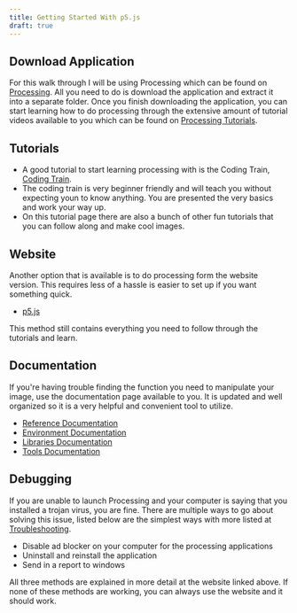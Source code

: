 ```yaml
---
title: Getting Started With p5.js
draft: true
---
```

## Download Application
For this walk through I will be using Processing which can be found on [Processing](https://processing.org/). All you need to do is download the application and extract it into a separate folder. Once you finish downloading the application, you can start learning how to do processing through the extensive amount of tutorial videos available to you which can be found on [Processing Tutorials](https://processing.org/tutorials).
## Tutorials
- A good tutorial to start learning processing with is the Coding Train, [Coding Train](https://thecodingtrain.com/guides/getting-started#start-learning-and-coding).
- The coding train is very beginner friendly and will teach you without expecting youn to know anything. You are presented the very basics and work your way up. 
- On this tutorial page there are also a bunch of other fun tutorials that you can follow along and make cool images. 

## Website
Another option that is available is to do processing form the website version. This requires less of a hassle is easier to set up if you want something quick.  
 - [p5.js](https://editor.p5js.org/)  
 
This method still contains everything you need to follow through the tutorials and learn. 

## Documentation
If you're having trouble finding the function you need to manipulate your image, use the documentation page available to you. It is updated and well organized so it is a very helpful and convenient tool to utilize. 
- [Reference Documentation](https://processing.org/reference/)
- [Environment Documentation](https://processing.org/environment)
- [Libraries Documentation](https://processing.org/reference/libraries)
- [Tools Documentation](https://processing.org/reference/tools)
 
 

## Debugging
If you are unable to launch Processing and your computer is saying that you installed a trojan virus, you are fine. There are multiple ways to go about solving this issue, listed below are the simplest ways with more listed at [Troubleshooting](https://github.com/processing/processing4/wiki/Troubleshooting).
- Disable ad blocker on your computer for the processing applications
- Uninstall and reinstall the application
- Send in a report to windows

All three methods are explained in more detail at the website linked above. If none of these methods are working, you can always use the website and it should work.

